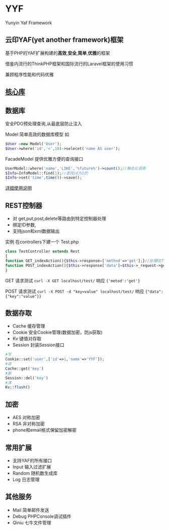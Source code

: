 YYF
====================
Yunyin Yaf Framework

云印YAF(yet another framework)框架
------
基于PHP的YAF扩展构建的**高效**,**安全**,**简单**,**优雅**的框架

借鉴内流行的ThinkPHP框架和国际流行的Laravel框架的使用习惯

兼顾程序性能和代码优雅

## [核心库](https://github.com/YunYinORG/YYF/tree/master/app/library)


数据库
-------
安全PDO预处理查询,从最底层防止注入

Model 简单高效的数据库模型 如
```php
$User =new Model('User');
$User->where('id','<',10)->selecet('name AS user');
```
FacadeModel 提供优雅方便的查询接口
```php
UserModel::where('name','LIKE','%future%')->count();//静态化调用
$Info=InfoModel::find(1);//查找id为1的
$Info->set('time',time())->save();
```

[详细使用说明](https://github.com/YunYinORG/YYF/tree/master/app/models)

REST控制器
-----
* 对 get,put,post,delete等路由到特定控制器处理
* 绑定ID参数,
* 支持json和xml数据输出

实例
在controllers下建一个 Test.php
```php
class TestController extends Rest
{
function GET_indexAction(){$this->response=['method'=>'get'];}//处理GET
function POST_indexAction(){$this->response['data']=$this->_request->getPost();}//处理POST
}
```

GET 请求测试
`curl -X GET localhost/test/`  响应 `{'metod':'get'}`

POST 请求测试
`curl -X POST -d "key=value" localhost/test/` 响应 `{"data":{"key":"value"}}` 

数据存取
------
* Cache   缓存管理
* Cookie  安全Cookie管理(数据加密，防js获取)
* Kv      键值对存取
* Session 封装Session接口

```php
#写
Cookie::set('user',['id'=>1,'name'=>'YYF']);
#读
Cache::get('key')
#删
Session::del('key')
#清
Kv::flush()
```

加密
------
* AES 对称加密
* RSA 非对称加密
* phone和email格式保留加密解密

常用扩展
-------
* 支持YAF的所有接口
* Input  输入过滤扩展
* Random 随机数生成库
* Log    日志管理

其他服务
-----

* Mail  简单邮件发送
* Debug PHPConsole调试插件
* Qiniu 七牛文件管理